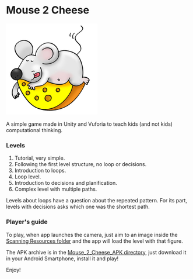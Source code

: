 # Mouse 2 Cheese

<img src="https://github.com/CarlosFco/Mouse2Cheese/blob/master/Assets/xxxdpi.png" width="250" height="250" />

A simple game made in Unity and Vuforia to teach kids (and not kids) computational thinking.

### Levels
1. Tutorial, very simple.
2. Following the first level structure, no loop or decisions.
3. Introduction to loops.
4. Loop level.
5. Introduction to decisions and planification.
6. Complex level with multiple paths.

Levels about loops have a question about the repeated pattern. For its part, levels with decisions asks which one was the shortest path.

### Player's guide
To play, when app launches the camera, just aim to an image inside the [Scanning Resources folder](https://github.com/CarlosFco/Mouse2Cheese/tree/master/ScanningResources) and the app will load the level with that figure.

The APK archive is in the [Mouse_2_Cheese_APK directory](https://github.com/CarlosFco/Mouse2Cheese/tree/master/Mouse_2_Cheese_APK), just download it in your Android Smartphone, install it and play!

Enjoy!
